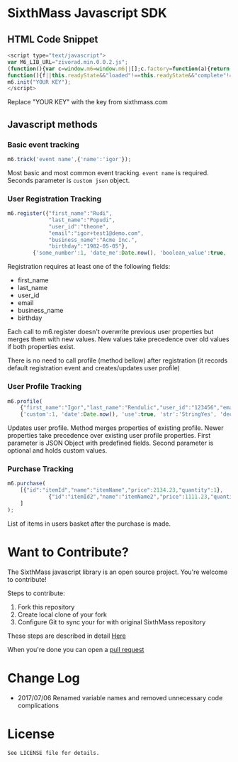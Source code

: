 # SixthMass Javascript SDK

## HTML Code Snippet

```javascript
<script type="text/javascript">
var M6_LIB_URL="zivorad.min.0.0.2.js";
(function(){var c=window.m6=window.m6||[];c.factory=function(a){return function(){var b=Array.prototype.slice.call(arguments);b.unshift(a);c.push(b);return c}};for(var b=["init","track","profile","purchase","register"],d=0;d<b.length;d++){var e=b[d];c[e]=c.factory(e)}var a=document.createElement("script");a.type="text/javascript";a.async=!0;a.src="//storage.googleapis.com/zivoradjscdn/"+M6_LIB_URL;b=document.getElementsByTagName("script")[0];b.parentNode.insertBefore(a,b);var f=!1;a.onload=a.onreadystatechange=
function(){f||this.readyState&&"loaded"!==this.readyState&&"complete"!==this.readyState||(f=!0,a.onload=a.onreadystatechange=null,window.m6=_m6_init())}})();
m6.init("YOUR KEY");
</script>
```

Replace "YOUR KEY" with the key from sixthmass.com

## Javascript methods

### Basic event tracking

```javascript
m6.track('event name',{'name':'igor'});
```

Most basic and most common event tracking.
`event name` is required. Seconds parameter is `custom json` object.

### User Registration Tracking

```javascript
m6.register({"first_name":"Rudi",
			 "last_name":"Popudi",
			 "user_id":"theone",
			 "email":"igor+test1@demo.com",
			 "business_name":"Acme Inc.",
			 "birthday":"1982-05-05"},
		{'some_number':1, 'date_me':Date.now(), 'boolean_value':true, 'string_value':'StringYes', 'decimal_value':0.1});
```

Registration requires at least one of the following fields:
- first_name
- last_name
- user_id
- email
- business_name
- birthday

Each call to m6.register doesn't overwrite previous user properties but merges them with new values. New values take precedence over old values if both properties exist.

There is no need to call profile (method bellow) after registration (it records default registration event and creates/updates user profile)

### User Profile Tracking

```javascript
m6.profile(
	{"first_name":"Igor","last_name":"Rendulic","user_id":"123456","email":"something@demo.com","gender":"male","business_name":"Acme company","birthday":"1979-04-13"},
	{'custom':1, 'date':Date.now(), 'use':true, 'str':'StringYes', 'decimal':0.1});
```

Updates user profile. Method merges properties of existing profile. Newer properties take precedence over existing user profile properties.
First parameter is JSON Object with predefined fields. Second parameter is optional and holds custom values.

### Purchase Tracking

```javascript
m6.purchase(
	[{"id":"itemId","name":"itemName","price":2134.23,"quantity":1},
			 {"id":"itemId2","name":"itemName2","price":1111.23,"quantity":2}
	]
);
```

List of items in users basket after the purchase is made.

<a name="want-to-contribute"></a>
# Want to Contribute?

The SixthMass javascript library is an open source project. You're welcome to contribute!

Steps to contribute:
1. Fork this repository
2. Create local clone of your fork
3. Configure Git to sync your for with original SixthMass repository

These steps are described in detail [Here](https://help.github.com/articles/fork-a-repo/)

When you're done you can open a [pull request](https://help.github.com/articles/about-pull-requests/)


<a name="changelog"></a>
# Change Log
- 2017/07/06 Renamed variable names and removed unnecessary code complications

<a name="License"></a>
# License

```
See LICENSE file for details.
```
